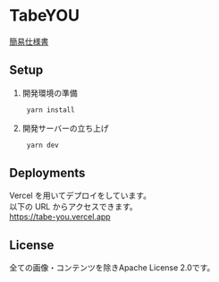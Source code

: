 # TabeYOU

[簡易仕様書](/%E7%B0%A1%E6%98%93%E4%BB%95%E6%A7%98%E6%9B%B8.md)

## Setup

1. 開発環境の準備
   ```bash
    yarn install
   ```
2. 開発サーバーの立ち上げ
   ```bash
    yarn dev
   ```

## Deployments

Vercel を用いてデプロイをしています。  
以下の URL からアクセスできます。  
https://tabe-you.vercel.app

## License
全ての画像・コンテンツを除きApache License 2.0です。  
